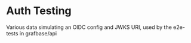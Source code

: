 # Auth Testing

Various data simulating an OIDC config and JWKS URI, used by the e2e-tests in grafbase/api
